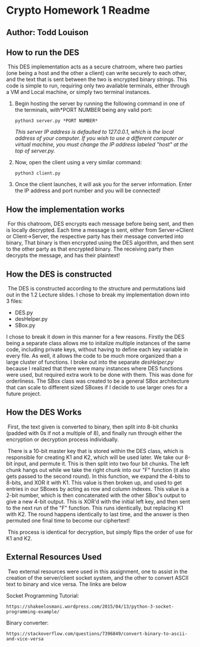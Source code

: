 # Crypto Homework 1 Readme

## **Author:** Todd Louison



## How to run the DES

​	This DES implementation acts as a secure chatroom, where two parties (one being a host and the other a client) can write securely to each other, and the text that is sent between the two is encrypted binary strings. This code is simple to run, requiring only two available terminals, either through a VM and Local machine, or simply two terminal instances.

1. Begin hosting the server by running the following command in one of the terminals, with*PORT NUMBER being any valid port:

   ```shell
   python3 server.py *PORT NUMBER* 
   ```

   *This server IP address is defaulted to 127.0.0.1, which is the local address of your computer. If you wish to use a different computer or virtual machine, you must change the IP address labeled "host" at the top of server.py.*

2. Now, open the client using a very similar command:

   ```
   python3 client.py
   ```

3. Once the client launches, it will ask you for the server information. Enter the IP address and port number and you will be connected!

## How the implementation works

​	For this chatroom, DES encrypts each message before being sent, and then is locally decrypted. Each time a message is sent, either from Server->Client or Client->Server, the respective party has their message converted into binary, That binary is then encrypted using the DES algorithm, and then sent to the other party as that encrypted binary. The receiving party then decrypts the message, and has their plaintext!

## How the DES is constructed

​	The DES is constructed according to the structure and permutations laid out in the 1.2 Lecture slides. I chose to break my implementation down into 3 files:

- DES.py
- desHelper.py
- SBox.py

I chose to break it down in this manner for a few reasons. Firstly the DES being a separate class allows me to initalize multiple instances of the same code, including private keys, without having to define each key variable in every file. As well, it allows the code to be much more organized than a large cluster of functions. I broke out into the separate *desHelper.py* because I realized that there were many instances where DES functions were used, but required extra work to be done with them. This was done for orderliness. The SBox class was created to be a general SBox architecture that can scale to different sized SBoxes if I decide to use larger ones for a future project.

## How the DES Works

​	First, the text given is converted to binary, then split into 8-bit chunks (padded with 0s if not a multiple of 8), and finally run through either the encryption or decryption process individually.

​	There is a 10-bit master key that is stored within the DES class, which is responsible for creating K1 and K2, which will be used later. We take our 8-bit input, and permute it. This is then split into two four bit chunks. The left chunk hangs out while we take the right chunk into our "F" function (it also gets passed to the second round).  In this function, we expand the 4-bits to 8-bits, and XOR it with K1. This value is then broken up, and used to get entries in our SBoxes by acting as row and column indexes. This value is a 2-bit number, which is then concatenated with the other SBox's output to give a new 4-bit output. This is XOR'd with the initial left key, and then sent to the next run of the "F" function. This runs identically, but replacing K1 with K2. The round happens identically to last time, and the answer is then permuted one final time to become our ciphertext!

​	This process is identical for decryption, but simply flips the order of use for K1 and K2.

## External Resources Used

​	Two external resources were used in this assignment, one to assist in the creation of the server/client socket system, and the other to convert ASCII text to binary and vice versa. The links are below

Socket Programming Tutorial:

```https://shakeelosmani.wordpress.com/2015/04/13/python-3-socket-programming-example/
https://shakeelosmani.wordpress.com/2015/04/13/python-3-socket-programming-example/
```

Binary converter:

```
https://stackoverflow.com/questions/7396849/convert-binary-to-ascii-and-vice-versa
```

